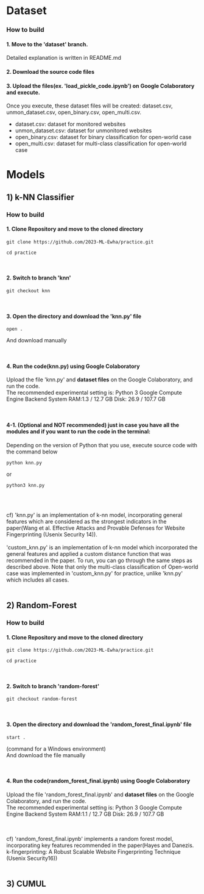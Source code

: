 # Dataset

### How to build
#### 1. Move to the 'dataset' branch. 
Detailed explanation is written in README.md
#### 2. Download the source code files
#### 3. Upload the files(ex. 'load_pickle_code.ipynb') on Google Colaboratory and execute.
Once you execute, these dataset files will be created: dataset.csv, unmon_dataset.csv, open_binary.csv, open_multi.csv.
- dataset.csv: dataset for monitored websites
- unmon_dataset.csv: dataset for unmonitored websites
- open_binary.csv: dataset for binary classification for open-world case
- open_multi.csv: dataset for multi-class classification for open-world case



# Models
## 1) k-NN Classifier
### How to build
#### 1. Clone Repository and move to the cloned directory
~~~
git clone https://github.com/2023-ML-Ewha/practice.git
~~~

~~~
cd practice
~~~

<br> 

#### 2. Switch to branch 'knn'
~~~
git checkout knn
~~~

<br> 

#### 3. Open the directory and download the 'knn.py' file
~~~
open .
~~~
And download manually

<br> 

#### 4. Run the code(knn.py) using Google Colaboratory
Upload the file 'knn.py' and **dataset files** on the Google Colaboratory, and run the code. <br> The recommended experimental setting is:
Python 3 Google Compute Engine Backend
System RAM:1.3 / 12.7 GB 
Disk: 26.9 / 107.7 GB

<br> 

#### 4-1. (Optional and NOT recommended) just in case you have all the modules and if you want to run the code in the terminal:

Depending on the version of Python that you use, execute source code with the command below
~~~
python knn.py
~~~

or

~~~
python3 knn.py
~~~
<br> 
<br> 

cf) 
'knn.py' is an implementation of k-nn model, incorporating general features which are considered as the strongest indicators in the paper(Wang et al. Effective Attacks and Provable Defenses for Website Fingerprinting (Usenix Security 14)).  
<br>
'custom_knn.py' is an implementation of k-nn model which incorporated the general features and applied a custom distance function that was recommended in the paper.
To run, you can go through the same steps as described above. Note that only the multi-class classification of Open-world case was implemented in 'custom_knn.py' for practice, unlike 'knn.py' which includes all cases.
<br> 
<br> 

## 2) Random-Forest
### How to build
#### 1. Clone Repository and move to the cloned directory
~~~
git clone https://github.com/2023-ML-Ewha/practice.git
~~~

~~~
cd practice
~~~

<br> 

#### 2. Switch to branch 'random-forest'
~~~
git checkout random-forest
~~~

<br> 

#### 3. Open the directory and download the 'random_forest_final.ipynb' file 
~~~
start .
~~~
(command for a Windows environment)<br>
And download the file manually

<br> 

#### 4. Run the code(random_forest_final.ipynb) using Google Colaboratory
Upload the file 'random_forest_final.ipynb' and **dataset files** on the Google Colaboratory, and run the code. <br> The recommended experimental setting is:
Python 3 Google Compute Engine Backend
System RAM:1.1 / 12.7 GB 
Disk: 26.9 / 107.7 GB

<br>
<br> 
cf)  'random_forest_final.ipynb' implements a random forest model, incorporating key features recommended in the paper(Hayes and Danezis. k-fingerprinting: A Robust Scalable Website Fingerprinting Technique (Usenix Security16))
<br>
<br>

## 3) CUMUL
